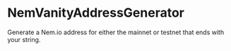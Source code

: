 # NemVanityAddressGenerator
Generate a Nem.io address for either the mainnet or testnet that ends with your string.

